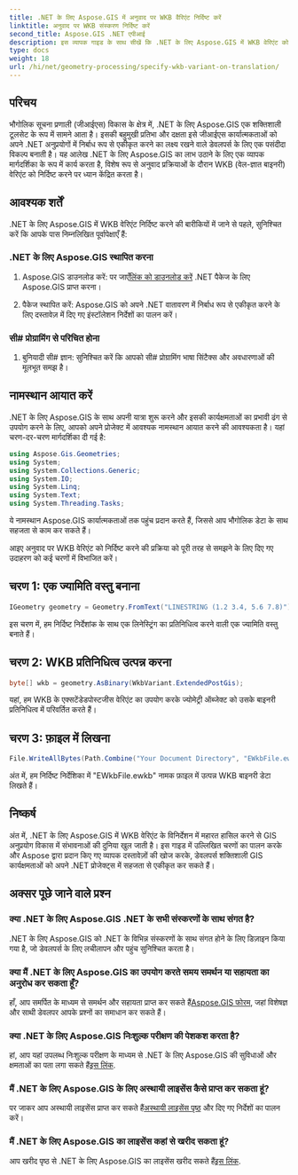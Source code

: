 ```yaml
---
title: .NET के लिए Aspose.GIS में अनुवाद पर WKB वैरिएंट निर्दिष्ट करें
linktitle: अनुवाद पर WKB संस्करण निर्दिष्ट करें
second_title: Aspose.GIS .NET एपीआई
description: इस व्यापक गाइड के साथ सीखें कि .NET के लिए Aspose.GIS में WKB वेरिएंट को आसानी से कैसे निर्दिष्ट किया जाए। अपने जीआईएस विकास कौशल को बढ़ावा दें।
type: docs
weight: 18
url: /hi/net/geometry-processing/specify-wkb-variant-on-translation/
---
```

## परिचय
भौगोलिक सूचना प्रणाली (जीआईएस) विकास के क्षेत्र में, .NET के लिए Aspose.GIS एक शक्तिशाली टूलसेट के रूप में सामने आता है। इसकी बहुमुखी प्रतिभा और दक्षता इसे जीआईएस कार्यात्मकताओं को अपने .NET अनुप्रयोगों में निर्बाध रूप से एकीकृत करने का लक्ष्य रखने वाले डेवलपर्स के लिए एक पसंदीदा विकल्प बनाती है। यह आलेख .NET के लिए Aspose.GIS का लाभ उठाने के लिए एक व्यापक मार्गदर्शिका के रूप में कार्य करता है, विशेष रूप से अनुवाद प्रक्रियाओं के दौरान WKB (वेल-ज्ञात बाइनरी) वेरिएंट को निर्दिष्ट करने पर ध्यान केंद्रित करता है।
## आवश्यक शर्तें
.NET के लिए Aspose.GIS में WKB वेरिएंट निर्दिष्ट करने की बारीकियों में जाने से पहले, सुनिश्चित करें कि आपके पास निम्नलिखित पूर्वापेक्षाएँ हैं:
### .NET के लिए Aspose.GIS स्थापित करना
1. Aspose.GIS डाउनलोड करें: पर जाएँ[लिंक को डाउनलोड करें](https://releases.aspose.com/gis/net/) .NET पैकेज के लिए Aspose.GIS प्राप्त करना।
   
2. पैकेज स्थापित करें: Aspose.GIS को अपने .NET वातावरण में निर्बाध रूप से एकीकृत करने के लिए दस्तावेज़ में दिए गए इंस्टॉलेशन निर्देशों का पालन करें।
### सी# प्रोग्रामिंग से परिचित होना
1. बुनियादी सी# ज्ञान: सुनिश्चित करें कि आपको सी# प्रोग्रामिंग भाषा सिंटैक्स और अवधारणाओं की मूलभूत समझ है।

## नामस्थान आयात करें
.NET के लिए Aspose.GIS के साथ अपनी यात्रा शुरू करने और इसकी कार्यक्षमताओं का प्रभावी ढंग से उपयोग करने के लिए, आपको अपने प्रोजेक्ट में आवश्यक नामस्थान आयात करने की आवश्यकता है। यहां चरण-दर-चरण मार्गदर्शिका दी गई है:

```csharp
using Aspose.Gis.Geometries;
using System;
using System.Collections.Generic;
using System.IO;
using System.Linq;
using System.Text;
using System.Threading.Tasks;
```
ये नामस्थान Aspose.GIS कार्यात्मकताओं तक पहुंच प्रदान करते हैं, जिससे आप भौगोलिक डेटा के साथ सहजता से काम कर सकते हैं।

आइए अनुवाद पर WKB वेरिएंट को निर्दिष्ट करने की प्रक्रिया को पूरी तरह से समझने के लिए दिए गए उदाहरण को कई चरणों में विभाजित करें।
## चरण 1: एक ज्यामिति वस्तु बनाना
```csharp
IGeometry geometry = Geometry.FromText("LINESTRING (1.2 3.4, 5.6 7.8)");
```
इस चरण में, हम निर्दिष्ट निर्देशांक के साथ एक लिनेस्ट्रिंग का प्रतिनिधित्व करने वाली एक ज्यामिति वस्तु बनाते हैं।
## चरण 2: WKB प्रतिनिधित्व उत्पन्न करना
```csharp
byte[] wkb = geometry.AsBinary(WkbVariant.ExtendedPostGis);
```
यहां, हम WKB के एक्सटेंडेडपोस्टजीस वेरिएंट का उपयोग करके ज्योमेट्री ऑब्जेक्ट को उसके बाइनरी प्रतिनिधित्व में परिवर्तित करते हैं।
## चरण 3: फ़ाइल में लिखना
```csharp
File.WriteAllBytes(Path.Combine("Your Document Directory", "EWkbFile.ewkb"), wkb);
```
अंत में, हम निर्दिष्ट निर्देशिका में "EWkbFile.ewkb" नामक फ़ाइल में उत्पन्न WKB बाइनरी डेटा लिखते हैं।

## निष्कर्ष
अंत में, .NET के लिए Aspose.GIS में WKB वेरिएंट के विनिर्देशन में महारत हासिल करने से GIS अनुप्रयोग विकास में संभावनाओं की दुनिया खुल जाती है। इस गाइड में उल्लिखित चरणों का पालन करके और Aspose द्वारा प्रदान किए गए व्यापक दस्तावेज़ों की खोज करके, डेवलपर्स शक्तिशाली GIS कार्यक्षमताओं को अपने .NET प्रोजेक्ट्स में सहजता से एकीकृत कर सकते हैं।
## अक्सर पूछे जाने वाले प्रश्न
### क्या .NET के लिए Aspose.GIS .NET के सभी संस्करणों के साथ संगत है?
.NET के लिए Aspose.GIS को .NET के विभिन्न संस्करणों के साथ संगत होने के लिए डिज़ाइन किया गया है, जो डेवलपर्स के लिए लचीलापन और पहुंच सुनिश्चित करता है।
### क्या मैं .NET के लिए Aspose.GIS का उपयोग करते समय समर्थन या सहायता का अनुरोध कर सकता हूँ?
 हाँ, आप समर्पित के माध्यम से समर्थन और सहायता प्राप्त कर सकते हैं[Aspose.GIS फोरम](https://forum.aspose.com/c/gis/33), जहां विशेषज्ञ और साथी डेवलपर आपके प्रश्नों का समाधान कर सकते हैं।
### क्या .NET के लिए Aspose.GIS निःशुल्क परीक्षण की पेशकश करता है?
 हां, आप यहां उपलब्ध निःशुल्क परीक्षण के माध्यम से .NET के लिए Aspose.GIS की सुविधाओं और क्षमताओं का पता लगा सकते हैं[इस लिंक](https://releases.aspose.com/).
### मैं .NET के लिए Aspose.GIS के लिए अस्थायी लाइसेंस कैसे प्राप्त कर सकता हूं?
 पर जाकर आप अस्थायी लाइसेंस प्राप्त कर सकते हैं[अस्थायी लाइसेंस पृष्ठ](https://purchase.aspose.com/temporary-license/) और दिए गए निर्देशों का पालन करें।
### मैं .NET के लिए Aspose.GIS का लाइसेंस कहां से खरीद सकता हूं?
 आप खरीद पृष्ठ से .NET के लिए Aspose.GIS का लाइसेंस खरीद सकते हैं[इस लिंक](https://purchase.aspose.com/buy).